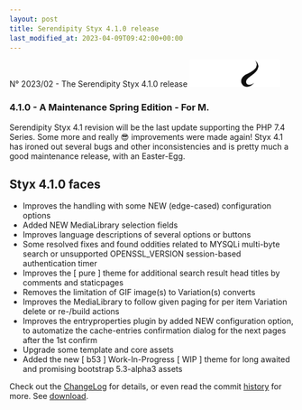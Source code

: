 ```yaml
---
layout: post
title: Serendipity Styx 4.1.0 release
last_modified_at: 2023-04-09T09:42:00+00:00
---
```


N° 2023/02 - The Serendipity Styx 4.1.0 release <img class="php8" src="/i/b/logo_php8_2.svg" alt="php8.2" width="160" height="48">

### 4.1.0 - A Maintenance Spring Edition - For M.

Serendipity Styx 4.1 revision will be the last update supporting the PHP 7.4 Series.
Some more and really 😎 improvements were made again!
Styx 4.1 has ironed out several bugs and other inconsistencies and is pretty much a good maintenance release, with an Easter-Egg.

## Styx 4.1.0 faces

  - Improves the handling with some NEW (edge-cased) configuration options
  - Added NEW MediaLibrary selection fields
  - Improves language descriptions of several options or buttons
  - Some resolved fixes and found oddities related to MYSQLi multi-byte search or unsupported OPENSSL_VERSION session-based authentication timer
  - Improves the [ pure ] theme for additional search result head titles by comments and staticpages
  - Removes the limitation of GIF image(s) to Variation(s) converts
  - Improves the MediaLibrary to follow given paging for per item Variation delete or re-/build actions
  - Improves the entryproperties plugin by added NEW configuration option, to automatize the cache-entries confirmation dialog for the next pages after the 1st confirm
  - Upgrade some template and core assets
  - Added the new [ b53 ] Work-In-Progress [ WIP ] theme for long awaited and promising bootstrap 5.3-alpha3 assets

Check out the [ChangeLog](https://github.com/ophian/styx/blob/4.1.0/docs/NEWS) for details, or even read the commit [history](https://github.com/ophian/styx/commits/4.1.0) for more. See [download](https://github.com/ophian/styx/releases/tag/4.1.0).
